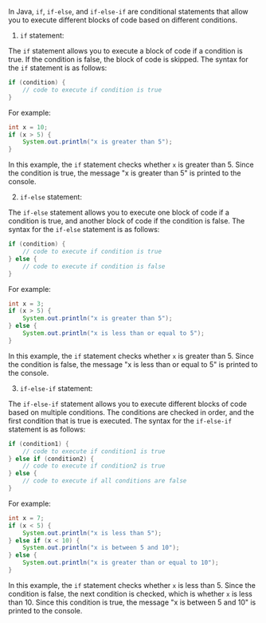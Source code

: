 In Java, `if`, `if-else`, and `if-else-if` are conditional statements that allow you to execute different blocks of code based on different conditions.

1. `if` statement:

The `if` statement allows you to execute a block of code if a condition is true. If the condition is false, the block of code is skipped. The syntax for the `if` statement is as follows:

```java
if (condition) {
    // code to execute if condition is true
}
```

For example:

```java
int x = 10;
if (x > 5) {
    System.out.println("x is greater than 5");
}
```

In this example, the `if` statement checks whether `x` is greater than 5. Since the condition is true, the message "x is greater than 5" is printed to the console.

2. `if-else` statement:

The `if-else` statement allows you to execute one block of code if a condition is true, and another block of code if the condition is false. The syntax for the `if-else` statement is as follows:

```java
if (condition) {
    // code to execute if condition is true
} else {
    // code to execute if condition is false
}
```

For example:

```java
int x = 3;
if (x > 5) {
    System.out.println("x is greater than 5");
} else {
    System.out.println("x is less than or equal to 5");
}
```

In this example, the `if` statement checks whether `x` is greater than 5. Since the condition is false, the message "x is less than or equal to 5" is printed to the console.

3. `if-else-if` statement:

The `if-else-if` statement allows you to execute different blocks of code based on multiple conditions. The conditions are checked in order, and the first condition that is true is executed. The syntax for the `if-else-if` statement is as follows:

```java
if (condition1) {
    // code to execute if condition1 is true
} else if (condition2) {
    // code to execute if condition2 is true
} else {
    // code to execute if all conditions are false
}
```

For example:

```java
int x = 7;
if (x < 5) {
    System.out.println("x is less than 5");
} else if (x < 10) {
    System.out.println("x is between 5 and 10");
} else {
    System.out.println("x is greater than or equal to 10");
}
```

In this example, the `if` statement checks whether `x` is less than 5. Since the condition is false, the next condition is checked, which is whether `x` is less than 10. Since this condition is true, the message "x is between 5 and 10" is printed to the console.